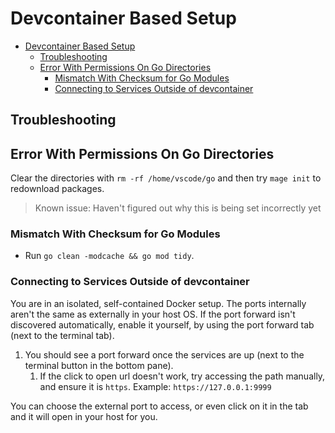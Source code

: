 # Devcontainer Based Setup

- [Devcontainer Based Setup](#devcontainer-based-setup)
  - [Troubleshooting](#troubleshooting)
  - [Error With Permissions On Go Directories](#error-with-permissions-on-go-directories)
    - [Mismatch With Checksum for Go Modules](#mismatch-with-checksum-for-go-modules)
    - [Connecting to Services Outside of devcontainer](#connecting-to-services-outside-of-devcontainer)

## Troubleshooting

## Error With Permissions On Go Directories

Clear the directories with `rm -rf /home/vscode/go` and then try `mage init` to redownload packages.

> Known issue: Haven't figured out why this is being set incorrectly yet

### Mismatch With Checksum for Go Modules

- Run `go clean -modcache && go mod tidy`.

### Connecting to Services Outside of devcontainer

You are in an isolated, self-contained Docker setup.
The ports internally aren't the same as externally in your host OS.
If the port forward isn't discovered automatically, enable it yourself, by using the port forward tab (next to the terminal tab).

1. You should see a port forward once the services are up (next to the terminal button in the bottom pane).
   1. If the click to open url doesn't work, try accessing the path manually, and ensure it is `https`.
      Example: `https://127.0.0.1:9999`

You can choose the external port to access, or even click on it in the tab and it will open in your host for you.
